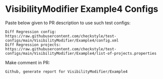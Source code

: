 # VisibilityModifier Example4 Configs
Paste below given to PR description to use such test configs:
```
Diff Regression config: https://raw.githubusercontent.com/checkstyle/test-configs/main/VisibilityModifier/Example4/config.xml
Diff Regression projects: https://raw.githubusercontent.com/checkstyle/test-configs/main/VisibilityModifier/Example4/list-of-projects.properties
```
Make comment in PR:
```
Github, generate report for VisibilityModifier/Example4
```
